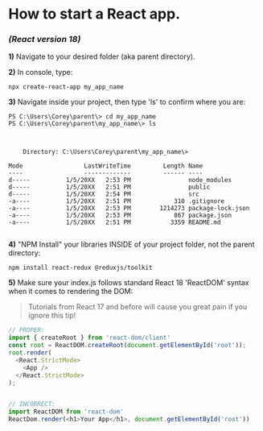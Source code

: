# How to start a React app.

### _(React version 18)_

**1)** Navigate to your desired folder (aka parent directory).

**2)** In console, type:
```
npx create-react-app my_app_name
```
**3)** Navigate inside your project, then type 'ls' to confirm where you are:
```
PS C:\Users\Corey\parent\> cd my_app_name
PS C:\Users\Corey\parent\my_app_name\> ls



    Directory: C:\Users\Corey\parent\my_app_name\>

Mode                 LastWriteTime         Length Name
----                 -------------         ------ ----
d-----          1/5/20XX   2:53 PM                node_modules
d-----          1/5/20XX   2:51 PM                public
d-----          1/5/20XX   2:54 PM                src
-a----          1/5/20XX   2:51 PM            310 .gitignore
-a----          1/5/20XX   2:53 PM        1214273 package-lock.json
-a----          1/5/20XX   2:53 PM            867 package.json
-a----          1/5/20XX   2:51 PM           3359 README.md


```
**4)** "NPM Install" your libraries INSIDE of your project folder, not the parent directory:
```
npm install react-redux @reduxjs/toolkit
```
**5)** Make sure your index.js follows standard React 18 'ReactDOM' syntax when it comes to rendering the DOM:

> Tutorials from React 17 and before will cause you great pain if you ignore this tip! 
> 
```js
// PROPER:
import { createRoot } from 'react-dom/client'
const root = ReactDOM.createRoot(document.getElementById('root'));
root.render(
  <React.StrictMode>
    <App />
  </React.StrictMode>
);


// INCORRECT:
import ReactDOM from 'react-dom'
ReactDom.render(<h1>Your App</h1>, document.getElementById('root'))
```


